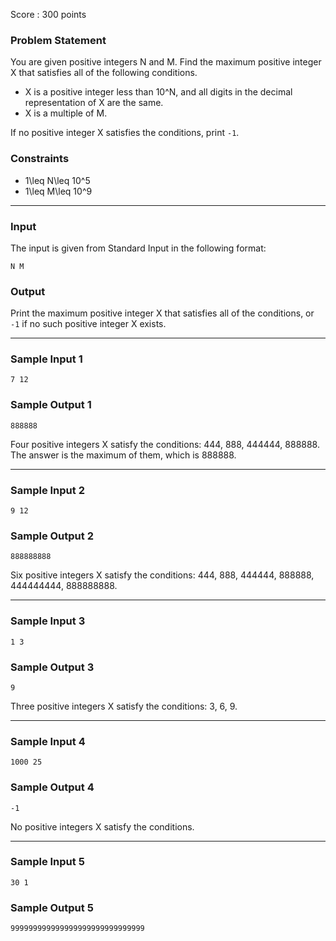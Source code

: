 Score : 300 points

### Problem Statement

You are given positive integers N and M. Find the maximum positive integer X that satisfies all of the following conditions.

* X is a positive integer less than 10^N, and all digits in the decimal representation of X are the same.
* X is a multiple of M.

If no positive integer X satisfies the conditions, print `-1`.

### Constraints

* 1\leq N\leq 10^5
* 1\leq M\leq 10^9

---

### Input

The input is given from Standard Input in the following format:

```
N M
```

### Output

Print the maximum positive integer X that satisfies all of the conditions, or `-1` if no such positive integer X exists.

---

### Sample Input 1

```
7 12
```

### Sample Output 1

```
888888
```

Four positive integers X satisfy the conditions: 444, 888, 444444, 888888. The answer is the maximum of them, which is 888888.

---

### Sample Input 2

```
9 12
```

### Sample Output 2

```
888888888
```

Six positive integers X satisfy the conditions: 444, 888, 444444, 888888, 444444444, 888888888.

---

### Sample Input 3

```
1 3
```

### Sample Output 3

```
9
```

Three positive integers X satisfy the conditions: 3, 6, 9.

---

### Sample Input 4

```
1000 25
```

### Sample Output 4

```
-1
```

No positive integers X satisfy the conditions.

---

### Sample Input 5

```
30 1
```

### Sample Output 5

```
999999999999999999999999999999
```